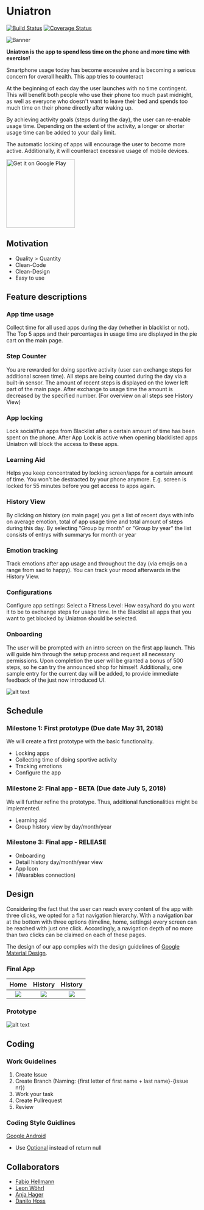# Uniatron
[![Build Status](https://travis-ci.org/FHellmann/Uniatron.svg?branch=master)](https://travis-ci.org/FHellmann/Uniatron)
[![Coverage Status](https://coveralls.io/repos/github/FHellmann/Uniatron/badge.svg?branch=master)](https://coveralls.io/github/FHellmann/Uniatron?branch=master)

![Banner](https://github.com/FHellmann/Uniatron/blob/master/doc/Play%20Store/0_Play-Store_Functiongraph.png)

**Uniatron is the app to spend less time on the phone and more time with exercise!**

Smartphone usage today has become excessive and is becoming a serious concern for overall health. This app tries to counteract

At the beginning of each day the user launches with no time contingent. This will benefit both people who use their phone too much past midnight, as well as everyone who doesn't want to leave their bed and spends too much time on their phone directly after waking up. 

By achieving activity goals (steps during the day), the user can re-enable usage time. Depending on the extent of the activity, a longer or shorter usage time can be added to your daily limit.

The automatic locking of apps will encourage the user to become more active. Additionally, it will counteract excessive usage of mobile devices.

[<img alt='Get it on Google Play' src='https://play.google.com/intl/en_gb/badges/images/generic/en_badge_web_generic.png' width="180" />](https://play.google.com/store/apps/details?id=com.edu.uni.augsburg.uniatron&pcampaignid=MKT-Other-global-all-co-prtnr-py-PartBadge-Mar2515-1)

## Motivation
- Quality > Quantity
- Clean-Code
- Clean-Design
- Easy to use

## Feature descriptions
### App time usage
Collect time for all used apps during the day (whether in blacklist or not).
The Top 5 apps and their percentages in usage time are displayed in the pie cart on the main page.
### Step Counter
You are rewarded for doing sportive activity (user can exchange steps for additional screen time).
All steps are being counted during the day via a built-in sensor.
The amount of recent steps is displayed on the lower left part of the main page.
After exchange to usage time the amount is decreased by the specified number. 
(For overview on all steps see History View)
### App locking
Lock social/fun apps from Blacklist after a certain amount of time has been spent on the phone.
After App Lock is active when opening blacklisted apps Uniatron will block the access to these apps. 
### Learning Aid
Helps you keep concentrated by locking screen/apps for a certain amount of time.
You won't be destracted by your phone anymore.
E.g. screen is locked for 55 minutes before you get access to apps again.
### History View
By clicking on history (on main page) you get a list of recent days with info on average emotion, total of app usage time and total amount of steps during this day.
By selecting "Group by month" or "Group by year" the list consists of entrys with summarys for month or year
### Emotion tracking
Track emotions after app usage and throughout the day (via emojis on a range from sad to happy).
You can track your mood afterwards in the History View.
### Configurations
Configure app settings:
Select a Fitness Level: How easy/hard do you want it to be to exchange steps for usage time.
In the Blacklist all apps that you want to get blocked by Uniatron should be selected.
### Onboarding
The user will be prompted with an intro screen on the first app launch. This will guide him through the setup process and request all necessary permissions. Upon completion the user will be granted a bonus of 500 steps, so he can try the announced shop for himself. Additionally, one sample entry for the current day will be added, to provide immediate feedback of the just now introduced UI.

![alt text](https://github.com/FHellmann/Uniatron/blob/lw-20-onboarding/doc/Onboarding/banner.png)




## Schedule
### Milestone 1: First prototype (Due date May 31, 2018)
We will create a first prototype with the basic functionality.

- Locking apps
- Collecting time of doing sportive activity
- Tracking emotions
- Configure the app

### Milestone 2: Final app - BETA (Due date July 5, 2018)
We will further refine the prototype. Thus, additional functionalities might be implemented.

- Learning aid
- Group history view by day/month/year

### Milestone 3: Final app - RELEASE

- Onboarding
- Detail history day/month/year view
- App Icon
- (Wearables connection)

## Design
Considering the fact that the user can reach every content of the app with three clicks, we opted for a flat navigation hierarchy. With a navigation bar at the bottom with three options (timeline, home, settings) every screen can be reached with just one click. Accordingly, a navigation depth of no more than two clicks can be claimed on each of these pages.

The design of our app complies with the design guidelines of [Google Material Design](https://material.io/guidelines/material-design/introduction.html).

### Final App
Home | History | History
:---:|:-------:|:------:
<img src='https://github.com/FHellmann/Uniatron/blob/master/doc/Play%20Store/1_Play-Store.png' /> | <img src='https://github.com/FHellmann/Uniatron/blob/master/doc/Play%20Store/2_Play-Store.png' /> | <img src='https://github.com/FHellmann/Uniatron/blob/master/doc/Play%20Store/3_Play-Store.png' />

### Prototype
![alt text](https://github.com/FHellmann/Uniatron/blob/master/doc/Concepts/Prototype.JPG)

## Coding

### Work Guidelines
1. Create Issue
2. Create Branch (Naming: {first letter of first name + last name}-{issue nr})
3. Work your task
4. Create Pullrequest
5. Review

### Coding Style Guidlines
[Google Android](https://source.android.com/setup/contribute/code-style)

- Use [Optional](http://www.baeldung.com/java-optional) instead of return null

## Collaborators
- [Fabio Hellmann](https://github.com/FHellmann)
- [Leon Wöhrl](https://github.com/leonpoint)
- [Anja Hager](https://github.com/anja-h)
- [Danilo Hoss](https://github.com/speedyhoopster3)














